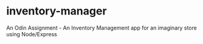 # inventory-manager
An Odin Assignment - An Inventory Management app for an imaginary store using Node/Express
